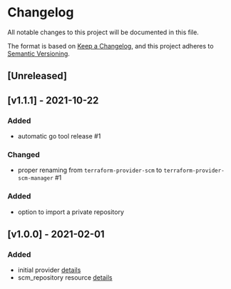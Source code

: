 # Changelog

All notable changes to this project will be documented in this file.

The format is based on [Keep a Changelog](https://keepachangelog.com/en/1.0.0/),
and this project adheres to [Semantic Versioning](https://semver.org/spec/v2.0.0.html).

## [Unreleased]

## [v1.1.1] - 2021-10-22
### Added
* automatic go tool release #1

### Changed
* proper renaming from `terraform-provider-scm` to `terraform-provider-scm-manager` #1

### Added
* option to import a private repository  

## [v1.0.0] - 2021-02-01
### Added
* initial provider [details](https://github.com/cloudogu/terraform-provider-scm-manager/tree/95c10656978e96f7d0613933c0e35b7fb5be606a#provider-configuration)
* scm_repository resource [details](https://github.com/cloudogu/terraform-provider-scm-manager/tree/95c10656978e96f7d0613933c0e35b7fb5be606a#scm_repository)